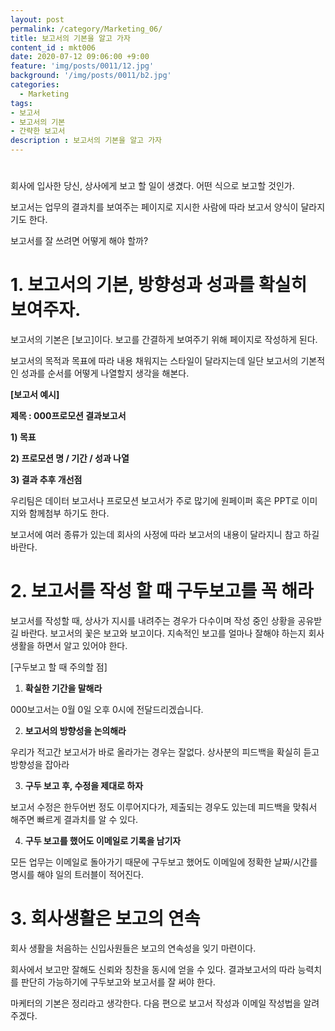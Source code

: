 ```yaml
---
layout: post
permalink: /category/Marketing_06/
title: 보고서의 기본을 알고 가자
content_id : mkt006
date: 2020-07-12 09:06:00 +9:00
feature: 'img/posts/0011/12.jpg'
background: '/img/posts/0011/b2.jpg'
categories:
  - Marketing
tags:
- 보고서
- 보고서의 기본
- 간략한 보고서
description : 보고서의 기본을 알고 가자
---
```


#

회사에 입사한 당신, 상사에게 보고 할 일이 생겼다. 어떤 식으로 보고할 것인가.

보고서는 업무의 결과치를 보여주는 페이지로 지시한 사람에 따라 보고서 양식이 달라지기도 한다.

보고서를 잘 쓰려면 어떻게 해야 할까?



#  1. 보고서의 기본, 방향성과 성과를 확실히 보여주자.

보고서의 기본은 [보고]이다. 보고를 간결하게 보여주기 위해 페이지로 작성하게 된다.

보고서의 목적과 목표에 따라 내용 채워지는 스타일이 달라지는데 일단 보고서의 기본적인 성과를 순서를 어떻게 나열할지 생각을 해본다.



**[보고서 예시]**

**제목 : 000프로모션 결과보고서**

**1)   목표**

**2)   프로모션 명 / 기간 / 성과 나열**

**3)   결과 추후 개선점**

우리팀은 데이터 보고서나 프로모션 보고서가 주로 많기에 원페이퍼 혹은 PPT로 이미지와 함께첨부 하기도 한다.

보고서에 여러 종류가 있는데 회사의 사정에 따라 보고서의 내용이 달라지니 참고 하길 바란다.





# 2. 보고서를 작성 할 때 구두보고를 꼭 해라

보고서를 작성할 때, 상사가 지시를 내려주는 경우가 다수이며 작성 중인 상황을 공유받길 바란다. 보고서의 꽃은 보고와 보고이다. 지속적인 보고를 얼마나 잘해야 하는지 회사생활을 하면서 알고 있어야 한다.



[구두보고 할 때 주의할 점]

1. **확실한 기간을 말해라**

000보고서는 0월 0일 오후 0시에 전달드리겠습니다.

2. **보고서의 방향성을 논의해라**

우리가 적고간 보고서가 바로 올라가는 경우는 잘없다. 상사분의 피드백을 확실히 듣고 방향성을 잡아라

3. **구두 보고 후, 수정을 제대로 하자**

보고서 수정은 한두어번 정도 이루어지다가, 제출되는 경우도 있는데 피드백을 맞춰서 해주면 빠르게 결과치를 알 수 있다.

4. **구두 보고를 했어도 이메일로 기록을 남기자**

 모든 업무는 이메일로 돌아가기 때문에 구두보고 했어도 이메일에 정확한 날짜/시간를 명시를 해야 일의 트러블이 적어진다.





# 3. 회사생활은 보고의 연속

회사 생활을 처음하는 신입사원들은 보고의 연속성을 잊기 마련이다.

회사에서 보고만 잘해도 신뢰와 칭찬을 동시에 얻을 수 있다. 결과보고서의 따라 능력치를 판단히 가능하기에 구두보고와 보고서를 잘 써야 한다.

마케터의 기본은 정리라고 생각한다. 다음 편으로 보고서 작성과 이메일 작성법을 알려주겠다.
